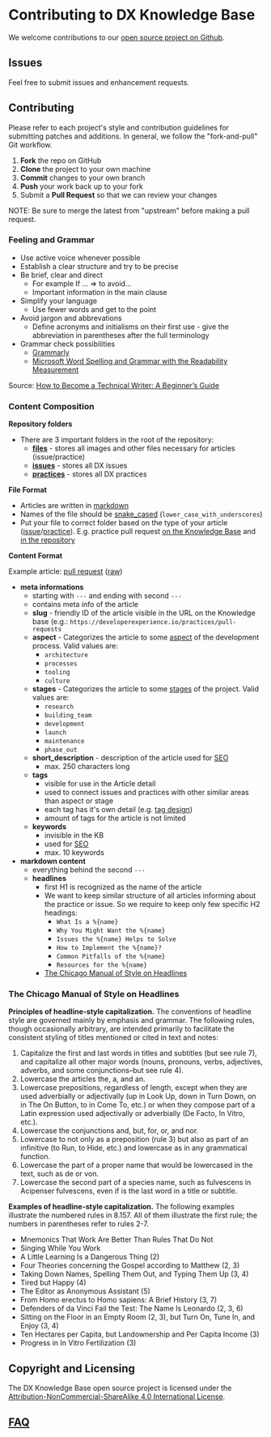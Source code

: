 # Contributing to DX Knowledge Base

We welcome contributions to our [open source project on Github](http://github.com/DXHeroes/knowledge-base).

## Issues

Feel free to submit issues and enhancement requests.

## Contributing

Please refer to each project's style and contribution guidelines for submitting patches and additions. In general, we follow the "fork-and-pull" Git workflow.

 1. **Fork** the repo on GitHub
 2. **Clone** the project to your own machine
 3. **Commit** changes to your own branch
 4. **Push** your work back up to your fork
 5. Submit a **Pull Request** so that we can review your changes

NOTE: Be sure to merge the latest from "upstream" before making a pull request.

### Feeling and Grammar

- Use active voice whenever possible
- Establish a clear structure and try to be precise
- Be brief, clear and direct
  - For example If ... => to avoid...
  - Important information in the main clause
- Simplify your language
  - Use fewer words and get to the point
- Avoid jargon and abbrevations
  - Define acronyms and initialisms on their first use - give the abbreviation in parentheses after the full terminology
- Grammar check possibilities
  - [Grammarly](https://www.grammarly.com)
  - [Microsoft Word Spelling and Grammar with the Readability Measurement](https://support.office.com/en-us/article/check-spelling-and-grammar-in-office-5cdeced7-d81d-47de-9096-efd0ee909227)

Source: [How to Become a Technical Writer: A Beginner’s Guide](https://www.instructionalsolutions.com/blog/become-a-technical-writer)


### Content Composition

**Repository folders**
- There are 3 important folders in the root of the repository:
  - [**files**](https://github.com/DXHeroes/knowledge-base/tree/master/files) - stores all images and other files necessary for articles (issue/practice)
  - [**issues**](https://github.com/DXHeroes/knowledge-base/tree/master/issues) - stores all DX issues
  - [**practices**](https://github.com/DXHeroes/knowledge-base/tree/master/practices) - stores all DX practices

**File Format**
- Articles are written in [markdown](https://guides.github.com/features/mastering-markdown/)
- Names of the file should be [snake_cased](https://en.wikipedia.org/wiki/Snake_case) (`lower_case_with_underscores`)
- Put your file to correct folder based on the type of your article ([issue](https://github.com/DXHeroes/knowledge-base/tree/master/issues)/[practice](https://github.com/DXHeroes/knowledge-base/tree/master/practices)). E.g. practice pull request [on the Knowledge Base](https://developerexperience.io/practices/pull-requests) and [in the repository](https://github.com/DXHeroes/knowledge-base/blob/master/practices/pull_requests.md)

**Content Format**

Example article: [pull request](https://github.com/DXHeroes/knowledge-base/blob/master/practices/pull_requests.md) ([raw](https://raw.githubusercontent.com/DXHeroes/knowledge-base/master/practices/pull_requests.md))
- **meta informations**
  - starting with `---` and ending with second `---`
  - contains meta info of the article
  - **slug** - friendly ID of the article visible in the URL on the Knowledge base (e.g.: `https://developerexperience.io/practices/pull-requests`
  - **aspect** - Categorizes the article to some [aspect](https://developerexperience.io/aspects#explore) of the development process. Valid values are: 
    - `architecture`
    - `processes`
    - `tooling`
    - `culture`
  - **stages** - Categorizes the article to some [stages](https://developerexperience.io/stages#explore) of the project. Valid values are:
    - `research`
    - `building_team`
    - `development`
    - `launch`
    - `maintenance`
    - `phase_out`
  - **short_description** - description of the article used for [SEO](https://en.wikipedia.org/wiki/Search_engine_optimization)
    - max. 250 characters long
  - **tags** 
    - visible for use in the Article detail
    - used to connect issues and practices with other similar areas than aspect or stage
    - each tag has it's own detail (e.g. [tag design](https://developerexperience.io/tags/desing))
    - amount of tags for the article is not limited
  - **keywords**
    - invisible in the KB
    - used for [SEO](https://en.wikipedia.org/wiki/Search_engine_optimization)
    - max. 10 keywords
- **markdown content**
  - everything behind the second `---`
  - **headlines**
    - first H1 is recognized as the name of the article
    - We want to keep similar structure of all articles informing about the practice or issue. So we require to keep only few specific H2 headings:
      - `What Is a %{name}`
      - `Why You Might Want the %{name}`
      - `Issues the %{name} Helps to Solve`
      - `How to Implement the %{name}?`
      - `Common Pitfalls of the %{name}`
      - `Resources for the %{name}`
    - [The Chicago Manual of Style on Headlines](#the-chicago-manual-of-style-on-headlines)
    
### The Chicago Manual of Style on Headlines    
**Principles of headline-style capitalization.** The conventions of headline style are governed mainly by emphasis and grammar. The following rules, though occasionally arbitrary, are intended primarily to facilitate the consistent styling of titles mentioned or cited in text and notes:
  1. Capitalize the first and last words in titles and subtitles (but see rule 7), and capitalize all other major words (nouns, pronouns, verbs, adjectives, adverbs, and some conjunctions–but see rule 4).
  2. Lowercase the articles the, a, and an.
  3. Lowercase prepositions, regardless of length, except when they are used adverbially or adjectivally (up in Look Up, down in Turn Down, on in The On Button, to in Come To, etc.) or when they compose part of a Latin expression used adjectivally or adverbially (De Facto, In Vitro, etc.).
  4. Lowercase the conjunctions and, but, for, or, and nor.
  5. Lowercase to not only as a preposition (rule 3) but also as part of an infinitive (to Run, to Hide, etc.) and lowercase as in any grammatical function.
  6. Lowercase the part of a proper name that would be lowercased in the text, such as de or von.
  7. Lowercase the second part of a species name, such as fulvescens in Acipenser fulvescens, even if is the last word in a title or subtitle.

**Examples of headline-style capitalization.** The following examples illustrate the numbered rules in 8.157. All of them illustrate the first rule; the numbers in parentheses refer to rules 2-7.
- Mnemonics That Work Are Better Than Rules That Do Not
- Singing While You Work
- A Little Learning Is a Dangerous Thing (2)
- Four Theories concerning the Gospel according to Matthew (2, 3)
- Taking Down Names, Spelling Them Out, and Typing Them Up (3, 4)
- Tired but Happy (4)
- The Editor as Anonymous Assistant (5)
- From Homo erectus to Homo sapiens: A Brief History (3, 7)
- Defenders of da Vinci Fail the Test: The Name Is Leonardo (2, 3, 6)
- Sitting on the Floor in an Empty Room (2, 3), but Turn On, Tune In, and Enjoy (3, 4)
- Ten Hectares per Capita, but Landownership and Per Capita Income (3)
- Progress in In Vitro Fertilization (3)

## Copyright and Licensing

The DX Knowledge Base open source project is licensed under the [Attribution-NonCommercial-ShareAlike 4.0 International License](https://creativecommons.org/licenses/by-nc-sa/4.0/).


## [FAQ](https://github.com/DXHeroes/knowledge-base/issues?q=label%3Afaq+sort%3Aupdated-desc+is%3Aclosed)
